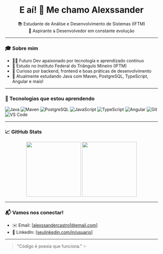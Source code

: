 <h1 align="center">E aí! 👋 Me chamo Alexssander</h1>

<p align="center">
  📚 Estudante de Análise e Desenvolvimento de Sistemas (IFTM) <br/>
  🚀 Aspirante a Desenvolvedor em constante evolução <br/>
</p>

---

### 🎓 Sobre mim
- 👨‍💻 Futuro Dev apaixonado por tecnologia e aprendizado contínuo
- 📍 Estudo no Instituto Federal do Triângulo Mineiro (IFTM)
- 🔧 Curioso por backend, frontend e boas práticas de desenvolvimento
- 🚀 Atualmente estudando Java com Maven, PostgreSQL, TypeScript, Angular e mais!
---

### 🧠 Tecnologias que estou aprendendo

![Java](https://img.shields.io/badge/-Java-000?style=flat&logo=openjdk)
![Maven](https://img.shields.io/badge/-Maven-000?style=flat&logo=apachemaven)
![PostgreSQL](https://img.shields.io/badge/-PostgreSQL-000?style=flat&logo=postgresql)
![JavaScript](https://img.shields.io/badge/-JavaScript-000?style=flat&logo=javascript)
![TypeScript](https://img.shields.io/badge/-TypeScript-000?style=flat&logo=typescript)
![Angular](https://img.shields.io/badge/-Angular-000?style=flat&logo=angular)
![Git](https://img.shields.io/badge/-Git-000?style=flat&logo=git)
![VS Code](https://img.shields.io/badge/-VS%20Code-000?style=flat&logo=visualstudiocode)

---

### 📈 GitHub Stats

<p align="center">
  <img height="180em" src="https://github-readme-stats.vercel.app/api?username=AlexssanderCastro&show_icons=true&theme=radical"/>
  <img height="180em" src="https://github-readme-stats.vercel.app/api/top-langs/?username=AlexssanderCastro&layout=compact&theme=radical"/>
</p>

---

### 📬 Vamos nos conectar!

- ✉️ Email: [alexssandercastro1@email.com]
- 💼 LinkedIn: [[seulinkedin.com/in/usuario](https://www.linkedin.com/in/alexssander-jos%C3%A9-de-oliveira-de-castro-58b7a7334/)]

---

> "Código é poesia que funciona." ✨


<!---
alexssander77/alexssander77 is a ✨ special ✨ repository because its `README.md` (this file) appears on your GitHub profile.
You can click the Preview link to take a look at your changes.
--->
